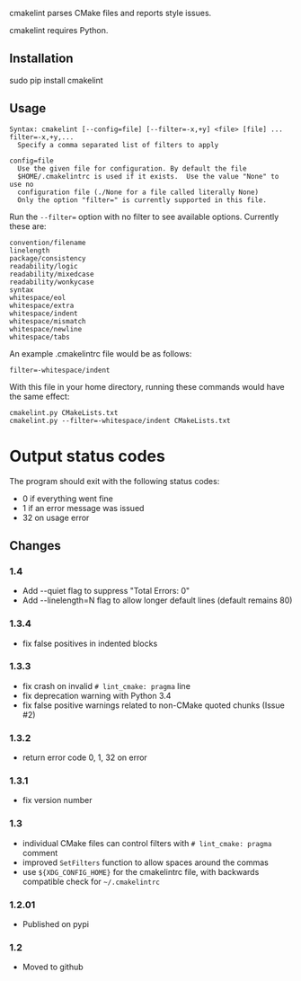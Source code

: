 cmakelint parses CMake files and reports style issues.

cmakelint requires Python.

## Installation

sudo pip install cmakelint

## Usage

    Syntax: cmakelint [--config=file] [--filter=-x,+y] <file> [file] ...
    filter=-x,+y,...
      Specify a comma separated list of filters to apply

    config=file
      Use the given file for configuration. By default the file
      $HOME/.cmakelintrc is used if it exists.  Use the value "None" to use no
      configuration file (./None for a file called literally None)
      Only the option "filter=" is currently supported in this file.

Run the `--filter=` option with no filter to see available options. Currently
these are:

    convention/filename
    linelength
    package/consistency
    readability/logic
    readability/mixedcase
    readability/wonkycase
    syntax
    whitespace/eol
    whitespace/extra
    whitespace/indent
    whitespace/mismatch
    whitespace/newline
    whitespace/tabs

An example .cmakelintrc file would be as follows:

    filter=-whitespace/indent

With this file in your home directory, running these commands would have the
same effect:

    cmakelint.py CMakeLists.txt
    cmakelint.py --filter=-whitespace/indent CMakeLists.txt

# Output status codes

The program should exit with the following status codes:

* 0 if everything went fine
* 1 if an error message was issued
* 32 on usage error

## Changes

### 1.4

- Add --quiet flag to suppress "Total Errors: 0"
- Add --linelength=N flag to allow longer default lines (default remains 80)

### 1.3.4

- fix false positives in indented blocks

### 1.3.3

- fix crash on invalid `# lint_cmake: pragma` line
- fix deprecation warning with Python 3.4
- fix false positive warnings related to non-CMake quoted chunks (Issue #2)

### 1.3.2

- return error code 0, 1, 32 on error

### 1.3.1

- fix version number

### 1.3

- individual CMake files can control filters with `# lint_cmake: pragma` comment
- improved `SetFilters` function to allow spaces around the commas
- use `${XDG_CONFIG_HOME}` for the cmakelintrc file, with backwards compatible check for `~/.cmakelintrc`

### 1.2.01

- Published on pypi

### 1.2

- Moved to github
